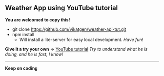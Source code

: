 ## Weather App using YouTube tutorial

**You are welcomed to copy this!**
* git clone https://github.com/vikatgen/weather-api-tut.git
* npm install
	* Will install a lite-server for easy local development.
*Have fun!*

**Give it a try your own**
 => [YouTube tutorial](https://www.youtube.com/watch?v=n4dtwWgRueI)
*Try to understand what he is doing, and he is fast, I know!*

---

**Keep on coding**
